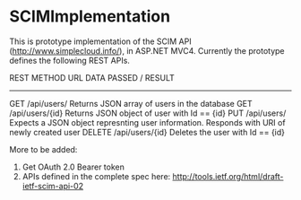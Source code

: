 SCIMImplementation
==================
This is prototype implementation of the SCIM API (http://www.simplecloud.info/), in ASP.NET MVC4. 
Currently the prototype defines the following REST APIs. 

REST METHOD       URL                 DATA PASSED / RESULT
-----------       -------------       -------------------------------------------
GET               /api/users/         Returns JSON array of users in the database
GET               /api/users/{id}     Returns JSON object of user with Id == {id}
PUT               /api/users/         Expects a JSON object represnting user information. Responds with URI of newly created user
DELETE            /api/users/{id}     Deletes the user with Id == {id}

More to be added:
1. Get OAuth 2.0 Bearer token
2. APIs defined in the complete spec here: http://tools.ietf.org/html/draft-ietf-scim-api-02

